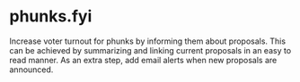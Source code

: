 # phunks.fyi

Increase voter turnout for phunks by informing them about proposals. This can be achieved by summarizing and linking current proposals in an easy to read manner. As an extra step, add email alerts when new proposals are announced.
